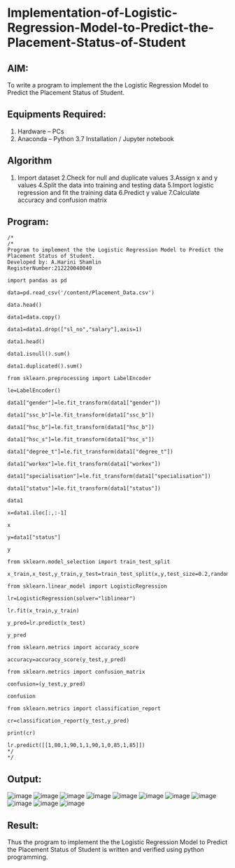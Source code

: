 # Implementation-of-Logistic-Regression-Model-to-Predict-the-Placement-Status-of-Student

## AIM:
To write a program to implement the the Logistic Regression Model to Predict the Placement Status of Student.

## Equipments Required:
1. Hardware – PCs
2. Anaconda – Python 3.7 Installation / Jupyter notebook

## Algorithm
1. Import dataset
2.Check for null and duplicate values
3.Assign x and y values
4.Split the data into training and testing data
5.Import logistic regression and fit the training data
6.Predict y value
7.Calculate accuracy and confusion matrix
 

## Program:
```
/*
/*
Program to implement the the Logistic Regression Model to Predict the Placement Status of Student.
Developed by: A.Harini Shamlin
RegisterNumber:212220040040

import pandas as pd

data=pd.read_csv('/content/Placement_Data.csv')

data.head()

data1=data.copy()

data1=data1.drop(["sl_no","salary"],axis=1)

data1.head()

data1.isnull().sum()

data1.duplicated().sum()

from sklearn.preprocessing import LabelEncoder

le=LabelEncoder()

data1["gender"]=le.fit_transform(data1["gender"])

data1["ssc_b"]=le.fit_transform(data1["ssc_b"])

data1["hsc_b"]=le.fit_transform(data1["hsc_b"])

data1["hsc_s"]=le.fit_transform(data1["hsc_s"])

data1["degree_t"]=le.fit_transform(data1["degree_t"])

data1["workex"]=le.fit_transform(data1["workex"])

data1["specialisation"]=le.fit_transform(data1["specialisation"])

data1["status"]=le.fit_transform(data1["status"])

data1

x=data1.iloc[:,:-1]

x

y=data1["status"]

y

from sklearn.model_selection import train_test_split

x_train,x_test,y_train,y_test=train_test_split(x,y,test_size=0.2,random_state=0)

from sklearn.linear_model import LogisticRegression

lr=LogisticRegression(solver="liblinear")

lr.fit(x_train,y_train)

y_pred=lr.predict(x_test)

y_pred

from sklearn.metrics import accuracy_score

accuracy=accuracy_score(y_test,y_pred)

from sklearn.metrics import confusion_matrix

confusion=(y_test,y_pred)

confusion

from sklearn.metrics import classification_report

cr=classification_report(y_test,y_pred)

print(cr)

lr.predict([[1,80,1,90,1,1,90,1,0,85,1,85]])
*/ 
*/
```

## Output:
![image](https://github.com/ATHDY005/Implementation-of-Logistic-Regression-Model-to-Predict-the-Placement-Status-of-Student/assets/84709944/a3ea7f5f-2cfd-4c6c-8e41-216206c4b42d)
![image](https://github.com/ATHDY005/Implementation-of-Logistic-Regression-Model-to-Predict-the-Placement-Status-of-Student/assets/84709944/121dca44-7582-4c68-8191-7c378a4ef00d)
![image](https://github.com/ATHDY005/Implementation-of-Logistic-Regression-Model-to-Predict-the-Placement-Status-of-Student/assets/84709944/ae416f8f-793e-404d-ab0c-fa7745b88f6a)
![image](https://github.com/ATHDY005/Implementation-of-Logistic-Regression-Model-to-Predict-the-Placement-Status-of-Student/assets/84709944/b2274951-9842-47d8-ad4a-8bd943cdea7f)
![image](https://github.com/ATHDY005/Implementation-of-Logistic-Regression-Model-to-Predict-the-Placement-Status-of-Student/assets/84709944/6deab240-0176-48e6-8881-d67e65236209)
![image](https://github.com/ATHDY005/Implementation-of-Logistic-Regression-Model-to-Predict-the-Placement-Status-of-Student/assets/84709944/5526b1fe-dc10-4c06-a768-cb8405f4b047)
![image](https://github.com/ATHDY005/Implementation-of-Logistic-Regression-Model-to-Predict-the-Placement-Status-of-Student/assets/84709944/97313a62-1455-45db-8bd3-998834140245)
![image](https://github.com/ATHDY005/Implementation-of-Logistic-Regression-Model-to-Predict-the-Placement-Status-of-Student/assets/84709944/403a375c-6abd-4157-a011-0dd263675405)
![image](https://github.com/ATHDY005/Implementation-of-Logistic-Regression-Model-to-Predict-the-Placement-Status-of-Student/assets/84709944/7fe4450f-178a-4d49-ad86-c8010f5f72ac)
![image](https://github.com/ATHDY005/Implementation-of-Logistic-Regression-Model-to-Predict-the-Placement-Status-of-Student/assets/84709944/7c0f706e-cace-4b48-b78b-192f326f8826)
![image](https://github.com/ATHDY005/Implementation-of-Logistic-Regression-Model-to-Predict-the-Placement-Status-of-Student/assets/84709944/850378b6-d707-4df9-b0b6-dd13188657de)



## Result:
Thus the program to implement the the Logistic Regression Model to Predict the Placement Status of Student is written and verified using python programming.
